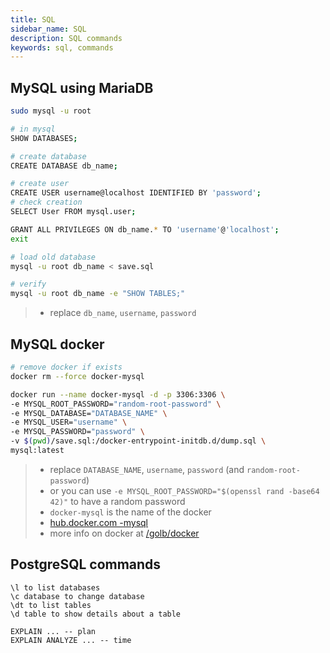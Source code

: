 ```yaml
---
title: SQL
sidebar_name: SQL
description: SQL commands
keywords: sql, commands
---
```


## MySQL using MariaDB

```sh
sudo mysql -u root

# in mysql
SHOW DATABASES;

# create database
CREATE DATABASE db_name;

# create user
CREATE USER username@localhost IDENTIFIED BY 'password';
# check creation
SELECT User FROM mysql.user;

GRANT ALL PRIVILEGES ON db_name.* TO 'username'@'localhost';
exit

# load old database
mysql -u root db_name < save.sql

# verify
mysql -u root db_name -e "SHOW TABLES;"
```

> - replace `db_name`, `username`, `password`

## MySQL docker

```sh
# remove docker if exists
docker rm --force docker-mysql

docker run --name docker-mysql -d -p 3306:3306 \
-e MYSQL_ROOT_PASSWORD="random-root-password" \
-e MYSQL_DATABASE="DATABASE_NAME" \
-e MYSQL_USER="username" \
-e MYSQL_PASSWORD="password" \
-v $(pwd)/save.sql:/docker-entrypoint-initdb.d/dump.sql \
mysql:latest
```

> - replace `DATABASE_NAME`, `username`, `password` (and `random-root-password`)
> - or you can use `-e MYSQL_ROOT_PASSWORD="$(openssl rand -base64 42)"` to have a random password
> - `docker-mysql` is the name of the docker
> - [hub.docker.com -mysql](https://hub.docker.com/_/mysql)
> - more info on docker at [/golb/docker](https://its-just-nans.github.io/golb/docker)

## PostgreSQL commands

```plaintext
\l to list databases
\c database to change database
\dt to list tables
\d table to show details about a table

EXPLAIN ... -- plan
EXPLAIN ANALYZE ... -- time
```
